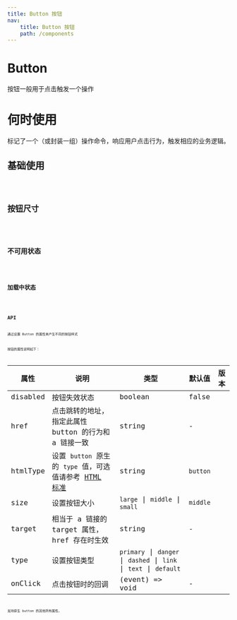 ```yaml
---
title: Button 按钮
nav:
    title: Button 按钮
    path: /components
---
```


# Button

按钮一般用于点击触发一个操作

# 何时使用

标记了一个（或封装一组）操作命令，响应用户点击行为，触发相应的业务逻辑。

## 基础使用

<code src="./demos/basic.tsx">

## 按钮尺寸

<code src="./demos/size.tsx">



## 不可用状态

<code src="./demos/disabled.tsx">

## 加载中状态

<code src="./demos/loading.tsx">


## API

通过设置 Button 的属性来产生不同的按钮样式

按钮的属性说明如下：

| 属性 | 说明 | 类型 | 默认值 | 版本 |
| --- | --- | --- | --- | --- |
| disabled | 按钮失效状态 | boolean | false |  |
| href | 点击跳转的地址，指定此属性 button 的行为和 a 链接一致 | string | - |  |
| htmlType | 设置 `button` 原生的 `type` 值，可选值请参考 [HTML 标准](https://developer.mozilla.org/en-US/docs/Web/HTML/Element/button#attr-type) | string | `button` |  |
| size | 设置按钮大小 | `large` \| `middle` \| `small` | `middle` |  |
| target | 相当于 a 链接的 target 属性，href 存在时生效 | string | - |  |
| type | 设置按钮类型 | `primary` \| `danger` \| `dashed` \| `link` \| `text` \| `default` |  |  |
| onClick | 点击按钮时的回调 | (event) => void | - |  |

支持原生 button 的其他所有属性。
<!-- | block | 将按钮宽度调整为其父宽度的选项 | boolean | false |  |
| icon | 设置按钮的图标组件 | ReactNode | - |  |
| loading | 设置按钮载入状态 | boolean \| { delay: number } | false |  |
| shape | 设置按钮形状 | `default` \| `circle` \| `round` | 'default' |  | -->